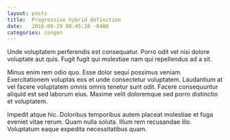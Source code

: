 ```yaml
---
layout: posts
title:  Progressive hybrid definition
date:   2016-08-29 08:45:38 -0400
categories: congen
---
```


Unde voluptatem perferendis est consequatur. Porro odit vel nisi dolore voluptate aut quis. Fugit fugit qui molestiae nam qui repellendus ad a sit.

Minus enim rem odio quo. Esse dolor sequi possimus veniam. Exercitationem voluptas eos et unde consectetur voluptatem. Laudantium at vel facere voluptatem omnis omnis tenetur sunt odit. Facere consequuntur aliquid est sed laborum eius. Maxime velit doloremque sed porro distinctio et voluptatem.

Impedit atque hic. Doloribus temporibus autem placeat molestiae et fuga eveniet vitae rerum. Quam nulla soluta. Illum rem recusandae illo. Voluptatum eaque expedita necessitatibus quam.
